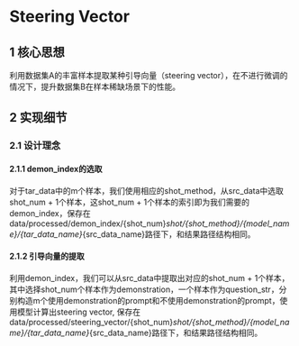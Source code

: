 # Steering Vector
## 1 核心思想
利用数据集A的丰富样本提取某种引导向量（steering vector），在不进行微调的情况下，提升数据集B在样本稀缺场景下的性能。

## 2 实现细节
### 2.1 设计理念

#### 2.1.1 demon_index的选取

对于tar_data中的m个样本，我们使用相应的shot_method，从src_data中选取shot_num + 1个样本，这shot_num + 1个样本的索引即为我们需要的demon_index，保存在data/processed/demon_index/{shot_num}_shot/{shot_method}/{model_name}/{tar_data_name}_{src_data_name}路径下，和结果路径结构相同。


#### 2.1.2 引导向量的提取

利用demon_index，我们可以从src_data中提取出对应的shot_num + 1个样本，其中选择shot_num个样本作为demonstration，一个样本作为question_str，分别构造m个使用demonstration的prompt和不使用demonstration的prompt，使用模型计算出steering vector, 保存在data/processed/steering_vector/{shot_num}_shot/{shot_method}/{model_name}/{tar_data_name}_{src_data_name}路径下，和结果路径结构相同。









